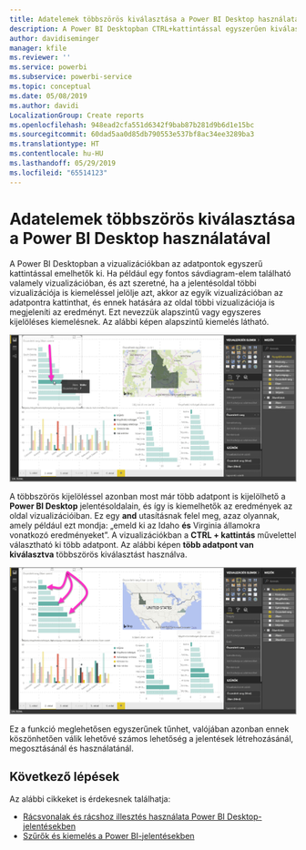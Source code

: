 ```yaml
---
title: Adatelemek többszörös kiválasztása a Power BI Desktop használatával
description: A Power BI Desktopban CTRL+kattintással egyszerűen kiválaszthat több adatpontot is
author: davidiseminger
manager: kfile
ms.reviewer: ''
ms.service: powerbi
ms.subservice: powerbi-service
ms.topic: conceptual
ms.date: 05/08/2019
ms.author: davidi
LocalizationGroup: Create reports
ms.openlocfilehash: 948ead2cfa551d6342f9bab87b281d9b6d1e15bc
ms.sourcegitcommit: 60dad5aa0d85db790553e537bf8ac34ee3289ba3
ms.translationtype: HT
ms.contentlocale: hu-HU
ms.lasthandoff: 05/29/2019
ms.locfileid: "65514123"
---
```

# <a name="multi-select-data-elements-in-visuals-using-power-bi-desktop"></a>Adatelemek többszörös kiválasztása a Power BI Desktop használatával

A Power BI Desktopban a vizualizációkban az adatpontok egyszerű kattintással emelhetők ki. Ha például egy fontos sávdiagram-elem található valamely vizualizációban, és azt szeretné, ha a jelentésoldal többi vizualizációja is kiemeléssel jelölje azt, akkor az egyik vizualizációban az adatpontra kattinthat, és ennek hatására az oldal többi vizualizációja is megjeleníti az eredményt. Ezt nevezzük alapszintű vagy egyszeres kijelöléses kiemelésnek. Az alábbi képen alapszintű kiemelés látható. 

![Egyetlen kijelölt adatpont](media/desktop-multi-select/multi-select_01.png)

A többszörös kijelöléssel azonban most már több adatpont is kijelölhető a **Power BI Desktop** jelentésoldalain, és így is kiemelhetők az eredmények az oldal vizualizációiban. Ez egy **and** utasításnak felel meg, azaz olyannak, amely például ezt mondja: „emeld ki az Idaho **és** Virginia államokra vonatkozó eredményeket”. A vizualizációkban a **CTRL + kattintás** művelettel választható ki több adatpont. Az alábbi képen **több adatpont van kiválasztva** többszörös kiválasztást használva.

![Több kijelölt adatpont](media/desktop-multi-select/multi-select_02.png)

Ez a funkció meglehetősen egyszerűnek tűnhet, valójában azonban ennek köszönhetően válik lehetővé számos lehetőség a jelentések létrehozásánál, megosztásánál és használatánál. 

## <a name="next-steps"></a>Következő lépések

Az alábbi cikkeket is érdekesnek találhatja:

* [Rácsvonalak és rácshoz illesztés használata Power BI Desktop-jelentésekben](desktop-gridlines-snap-to-grid.md)
* [Szűrők és kiemelés a Power BI-jelentésekben](power-bi-reports-filters-and-highlighting.md)

